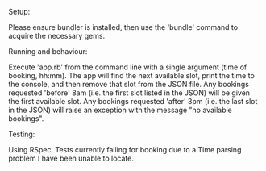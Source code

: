 Setup:

Please ensure bundler is installed, then use the 'bundle' command to acquire the necessary gems.

Running and behaviour:

Execute 'app.rb' from the command line with a single argument (time of booking, hh:mm).
The app will find the next available slot, print the time to the console, and then remove that slot from the JSON file.
Any bookings requested 'before' 8am (i.e. the first slot listed in the JSON) will be given the first available slot.
Any bookings requested 'after' 3pm (i.e. the last slot in the JSON) will raise an exception with the message "no available bookings".

Testing:

Using RSpec. Tests currently failing for booking due to a Time parsing problem I have been unable to locate.
